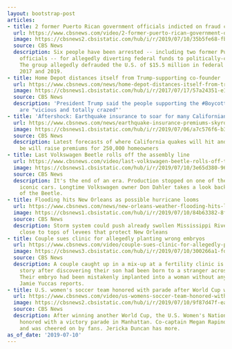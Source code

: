 ```yaml
---
layout: bootstrap-post
articles:
- title: 2 former Puerto Rican government officials indicted on fraud charges
  url: https://www.cbsnews.com/video/2-former-puerto-rican-government-officials-indicted-fraud-charges-2019-07-10/
  image: https://cbsnews2.cbsistatic.com/hub/i/r/2019/07/10/35b5fe68-fb62-4d69-bf7f-1b9c4324d40b/thumbnail/1200x630/2853ed04393e06823d8767e4258b506f/cbsn-fusion-2-former-puerto-rican-government-officials-indicted-fraud-charges-2019-07-10-thumbnail-1889199-640x360.jpg
  source: CBS News
  description: Six people have been arrested -- including two former Puerto Rican
    officials -- for allegedly diverting federal funds to politically-connected contractors.
    The group allegedly defrauded the U.S. of $15.5 million in federal funding between
    2017 and 2019.
- title: Home Depot distances itself from Trump-supporting co-founder
  url: https://www.cbsnews.com/news/home-depot-distances-itself-from-trump-supporting-cofounder-after-calls-for-boycott-2019-07-10/
  image: https://cbsnews1.cbsistatic.com/hub/i/r/2017/07/17/57a24351-e18b-4087-90ea-5f67d5f22368/thumbnail/1200x630/fb03682a3ba0fdbdfe03134bdf172ff7/gettyimages-683870750.jpg
  source: CBS News
  description: 'President Trump said the people supporting the #BoycottHomeDepot campaign
    are "vicious and totally crazed"'
- title: 'Aftershock: Earthquake insurance to soar for many Californians'
  url: https://www.cbsnews.com/news/earthquake-insurance-premiums-skyrocket-for-many-southern-californians/
  image: https://cbsnews1.cbsistatic.com/hub/i/r/2019/07/06/a7c576f6-b34c-4c52-bbe0-32e65bdfcde2/thumbnail/1200x630/29bcb6263639acd969ca1a32497e1b96/earthquake-fire-gettyimages-1160396823.jpg
  source: CBS News
  description: Latest forecasts of where California quakes will hit and how big they'll
    be will raise premiums for 250,000 homeowners
- title: Last Volkswagen Beetle rolls off the assembly line
  url: https://www.cbsnews.com/video/last-volkswagen-beetle-rolls-off-the-assembly-line/
  image: https://cbsnews1.cbsistatic.com/hub/i/r/2019/07/10/3e65d380-968b-462c-b2d5-85ed11a39907/thumbnail/1200x630/311404597e0093e22bd02ffbaad2690c/0710-en-lastvw-dahler-1889181-640x360.jpg
  source: CBS News
  description: It's the end of an era. Production stopped on one of the world's most
    iconic cars. Longtime Volkswagen owner Don Dahler takes a look back at the history
    of the Beetle.
- title: Flooding hits New Orleans as possible hurricane looms
  url: https://www.cbsnews.com/news/new-orleans-weather-flooding-hits-louisiana-tropical-storm-barry-possible-hurricane-looms-gulf-coast-today-2019-07-10/
  image: https://cbsnews1.cbsistatic.com/hub/i/r/2019/07/10/84b63382-8f39-4b61-b394-23d4dc2469ac/thumbnail/1200x630/560fba69bc1800ab94c9cb3d153f8e26/ap-19191689214164.jpg
  source: CBS News
  description: Storm system could push already swollen Mississippi River precariously
    close to tops of levees that protect New Orleans
- title: Couple sues clinic for allegedly planting wrong embryos
  url: https://www.cbsnews.com/video/couple-sues-clinic-for-allegedly-planting-wrong-embryos/
  image: https://cbsnews3.cbsistatic.com/hub/i/r/2019/07/10/300266a1-fd1a-4935-91bb-3d052cab1e5e/thumbnail/1200x630/9c60acb4eab896f39d358e5ea1962fd0/0710-en-ivfclinic-yuccas-1889169-640x360.jpg
  source: CBS News
  description: A couple caught up in a mix-up at a fertility clinic is sharing their
    story after discovering their son had been born to a stranger across the country.
    Their embryo had been mistakenly implanted into a woman without anyone's knowledge.
    Jamie Yuccas reports.
- title: U.S. women's soccer team honored with parade after World Cup win
  url: https://www.cbsnews.com/video/us-womens-soccer-team-honored-with-parade-after-world-cup-win/
  image: https://cbsnews2.cbsistatic.com/hub/i/r/2019/07/10/9f87d47f-eaf1-4441-a062-3552bd233676/thumbnail/1200x630/dc7edf65d5ed218f2a236467f204cd18/0710-en-worldcupparade-duncan-1889165-640x360.jpg
  source: CBS News
  description: After winning another World Cup, the U.S. Women's National Team was
    honored with a victory parade in Manhattan. Co-captain Megan Rapinoe gave a speech
    and was cheered on by fans. Jericka Duncan has more.
as_of_date: '2019-07-10'
---
```


